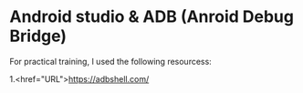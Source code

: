 # Android studio & ADB (Anroid Debug Bridge)
For practical training, I used the following resourcess:

1.<a><href="URL">https://adbshell.com/</a> 
